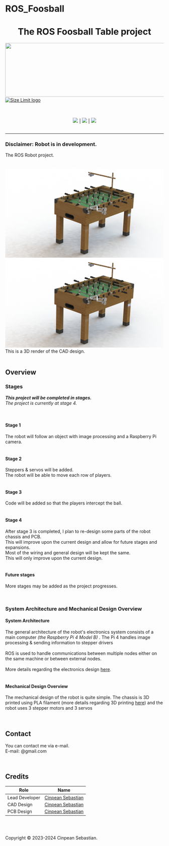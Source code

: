 # ROS_Foosball
<h1 align="center">The ROS Foosball Table project</h1>
<a href="https://www.ros.org"><img src="https://github.com/Cinpean/ROS_Foosball/assets/35309003/6677bf4b-b719-4ae4-bd6b-6f2c8b030856" align="center" width="640" height="171"></a>
<a href="https://www.ros.org"><img src="https://github.com/Cinpean/ROS_Foosball/assets/35309003/29f570fe-21ea-44de-bd70-340f7aa1fd6c" align="center" alt="Size Limit logo" width="136" height="170"></a><br />
<p align="center">
	<br>
	<br>
	<a href=https://github.com/Cinpean/ROS_Foosball/blob/main/LICENSE><img src="https://img.shields.io/badge/Licence-MIT-blue"></a>
	|
	<a href=""><img src="https://img.shields.io/badge/Current_Stage-One-red"></a>
	|
	<a href="https://github.com/Cinpean/ROS_Foosball/issues"><img src="https://img.shields.io/badge/Stauts-Private-cyan"></a>
	<br><br>
</p>

----
### Disclaimer: Robot is in development.
The ROS Robot project.
<br>
<br>
<br>
<img src="https://raw.githubusercontent.com/Cinpean/ROS_Foosball/main/Assets/Renders_img/Foosball_V5.JPG?token=GHSAT0AAAAAACNMGPMOJJMQLYWU4QOWKIRUZQ44GHA">
![Render](Assets/Renders_img/Foosball_V5.JPG)
This is a 3D render of the CAD design.
<br>
<br>

## Overview

### Stages
***This project will be completed in stages.***<br>
*The project is currently at stage 4.*<br>
<br>
<br>

#### Stage 1
The robot will follow an object with image processing and a Raspberry Pi camera.<br>
<br>

#### Stage 2 
Steppers & servos will be added.<br>
The robot will be able to move each row of players. <br>
<br>

#### Stage 3 
Code will be added so that the players intercept the ball.<br>
<br>

#### Stage 4 
After stage 3 is completed, I plan to re-design some parts of the robot chassis and PCB.<br>
This will improve upon the current design and allow for future stages and expansions.<br>
Most of the wiring and general design will be kept the same.<br>
This will only improve upon the current design.<br>
<br>

#### Future stages
More stages may be added as the project progresses.

<br>

### System Architecture and Mechanical Design Overview
#### System Architecture
The general architecture of the robot's electronics system consists of a main computer *(the Raspberry Pi 4 Model B)* .
The Pi 4 handles image processing & sending information to stepper drivers<br>
<br>
ROS is used to handle communications between multiple nodes either on the same machine or between external nodes. <br>
<br>
More details regarding the electronics design <a href="https://github.com/Cinpean/ROS_Foosball/tree/main/Circuit_diagam">here</a>.<br>
<br>

#### Mechanical Design Overview
The mechanical design of the robot is quite simple. 
The chassis is 3D printed using PLA filament (more details regarding 3D printing <a href="https://github.com/Cinpean/ROS_Foosball/tree/main/CAD_Files">here</a>) and the robot uses 3 stepper motors and 3 servos<be>

<br>

## Contact
You can contact me via e-mail.<br>
E-mail: @gmail.com<br>

<br>

## Credits
| Role           | Name                                                             |
| -------------- | ---------------------------------------------------------------- |
| Lead Developer | <a href="https://github.com/cinpean">Cinpean Sebastian</a> |
| CAD Design     | <a href="https://github.com/cinpean">Cinpean Sebastian</a> |
| PCB Design     | <a href="https://github.com/cinpean">Cinpean Sebastian</a> |

<br>
<br>

Copyright © 2023-2024 Cinpean Sebastian.
